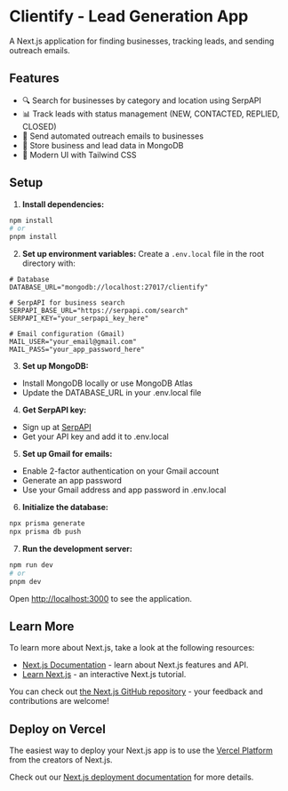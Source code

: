 # Clientify - Lead Generation App

A Next.js application for finding businesses, tracking leads, and sending outreach emails.

## Features

- 🔍 Search for businesses by category and location using SerpAPI
- 📊 Track leads with status management (NEW, CONTACTED, REPLIED, CLOSED)
- 📧 Send automated outreach emails to businesses
- 💾 Store business and lead data in MongoDB
- 🎨 Modern UI with Tailwind CSS

## Setup

1. **Install dependencies:**
```bash
npm install
# or
pnpm install
```

2. **Set up environment variables:**
Create a `.env.local` file in the root directory with:
```env
# Database
DATABASE_URL="mongodb://localhost:27017/clientify"

# SerpAPI for business search
SERPAPI_BASE_URL="https://serpapi.com/search"
SERPAPI_KEY="your_serpapi_key_here"

# Email configuration (Gmail)
MAIL_USER="your_email@gmail.com"
MAIL_PASS="your_app_password_here"
```

3. **Set up MongoDB:**
- Install MongoDB locally or use MongoDB Atlas
- Update the DATABASE_URL in your .env.local file

4. **Get SerpAPI key:**
- Sign up at [SerpAPI](https://serpapi.com/)
- Get your API key and add it to .env.local

5. **Set up Gmail for emails:**
- Enable 2-factor authentication on your Gmail account
- Generate an app password
- Use your Gmail address and app password in .env.local

6. **Initialize the database:**
```bash
npx prisma generate
npx prisma db push
```

7. **Run the development server:**
```bash
npm run dev
# or
pnpm dev
```

Open [http://localhost:3000](http://localhost:3000) to see the application.

## Learn More

To learn more about Next.js, take a look at the following resources:

- [Next.js Documentation](https://nextjs.org/docs) - learn about Next.js features and API.
- [Learn Next.js](https://nextjs.org/learn) - an interactive Next.js tutorial.

You can check out [the Next.js GitHub repository](https://github.com/vercel/next.js) - your feedback and contributions are welcome!

## Deploy on Vercel

The easiest way to deploy your Next.js app is to use the [Vercel Platform](https://vercel.com/new?utm_medium=default-template&filter=next.js&utm_source=create-next-app&utm_campaign=create-next-app-readme) from the creators of Next.js.

Check out our [Next.js deployment documentation](https://nextjs.org/docs/app/building-your-application/deploying) for more details.
